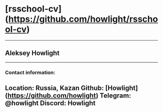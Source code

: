 # [rsschool-cv]​(https://github.com/howlight/rsschool-cv)
---------
## Aleksey Howlight
---------
### Contact information:
**Location:** Russia, Kazan
**Github:** [Howlight]​(https://github.com/howlight)
**Telegram:** @howlight
**Discord:** Howlight
---------